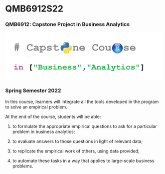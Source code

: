 # QMB6912S22

### QMB6912: Capstone Project in Business Analytics

<img src="Images/Capstone_in_Business_Analytics.png" width="500"/>



### Spring Semester 2022


In this course, learners will integrate all the tools developed in the program 
to solve an empirical problem.

At the end of the course, students will be able: 
1. to formulate the appropriate empirical questions to ask 
for a particular problem in business analytics; 

1. to evaluate answers to those questions in light of relevant data; 

1. to replicate the empirical work of others, using data provided; 

1. to automate these tasks in a way that applies to large-scale business problems.

